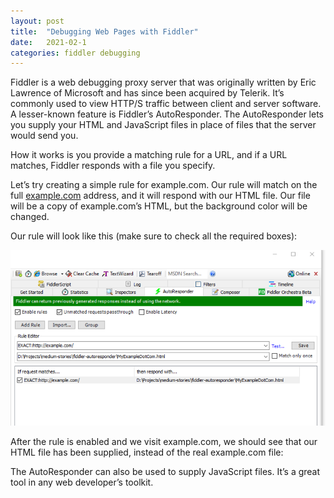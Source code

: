 ```yaml
---
layout: post
title:  "Debugging Web Pages with Fiddler"
date:   2021-02-1
categories: fiddler debugging
---
```


Fiddler is a web debugging proxy server that was originally written by Eric Lawrence of Microsoft 
and has since been acquired by Telerik. It’s commonly used to view HTTP/S traffic between client 
and server software. A lesser-known feature is Fiddler’s AutoResponder. The AutoResponder lets you supply 
your HTML and JavaScript files in place of files that the server would send you.


How it works is you provide a matching rule for a URL, and if a URL matches, Fiddler responds with a file you specify.


Let’s try creating a simple rule for example.com. Our rule will match on the full [example.com](http://example.com/) 
address, and it will respond with our HTML file. Our file will be a copy of example.com’s HTML, but the background color will be changed.


Our rule will look like this (make sure to check all the required boxes):


![our rule](https://github.com/mikeMoreno/mikeMoreno.github.io/blob/master/images/examples/debugging-web-pages-with-fiddler/our-rule.png "Our Rule")


After the rule is enabled and we visit example.com, we should see that our HTML file has been supplied,
instead of the real example.com file:


The AutoResponder can also be used to supply JavaScript files. It’s a great tool in any web developer’s toolkit.
